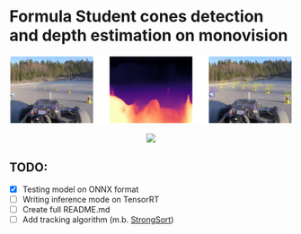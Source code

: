 # Formula Student cones detection and depth estimation on monovision

<p align="center">
  <img src= ./image4readme.png/>
</p>

<p align="center">
  <img src= ./output_track.gif/>
</p>

## TODO:
- [X] Testing model on ONNX format
- [ ] Writing inference mode on TensorRT
- [ ] Create full README.md
- [ ] Add tracking algorithm (m.b. [StrongSort](https://github.com/dyhBUPT/StrongSORT?tab=readme-ov-file))

<!-- ffmpeg -i video.mp4 -vf "fps=10,scale=320:-1" output.gif -->
